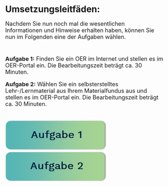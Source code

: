 # Umsetzungsleitfäden:

<font size="4">Nachdem Sie nun noch mal die wesentlichen Informationen und Hinweise erhalten haben, können Sie nun im Folgenden eine der Aufgaben wählen.</font>

<br>

<font size="4">

**Aufgabe 1:** Finden Sie ein OER im Internet und stellen es im OER-Portal ein. Die Bearbeitungszeit beträgt ca. 30 Minuten.

**Aufgabe 2:** Wählen Sie ein selbsterstelltes Lehr-/Lernmaterial aus Ihrem Materialfundus aus und stellen es im OER-Portal ein. Die Bearbeitungszeit beträgt ca. 30 Minuten.

</font>

<br>

<div text-align:center">
  <a href="#/task1">
    <img src="images/aufgabe1.png" height="100" style="float:left"
      alt="Aufgabe 12: Finden Sie ein OER im Internet und stellen es im OER-Portal ein. Die Bearbeitungszeit beträgt ca. 30 Minuten." 
      titel="Aufgabe 12: Finden Sie ein OER im Internet und stellen es im OER-Portal ein. Die Bearbeitungszeit beträgt ca. 30 Minuten."/>
  </a>
  <a href="#/task2">
    <img src="images/aufgabe2.png" height="100" style="float:left"
      alt="Aufgabe 2: Wählen Sie ein selbsterstelltes Lehr-/Lernmaterial aus Ihrem Materialfundus aus und stellen es im OER-Portal ein. Die Bearbeitungszeit beträgt ca. 30 Minuten." titel="Aufgabe 2: Wählen Sie ein selbsterstelltes Lehr-/Lernmaterial aus Ihrem Materialfundus aus und stellen es im OER-Portal ein. Die Bearbeitungszeit beträgt ca. 30 Minuten."/>
  </a>
</div>



